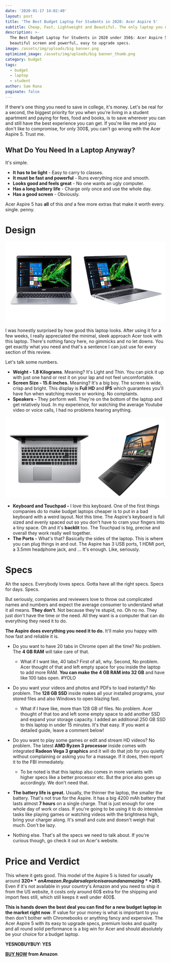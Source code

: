 ```yaml
---
date: '2020-01-17 14:02:40'
layout: post
title: 'The Best Budget Laptop For Students in 2020: Acer Aspire 5'
subtitle: Cheap, Fast, Lightweight and Beautiful. The only laptop you need as a student.
description: >-
  The Best Budget Laptop for Students in 2020 under 350$: Acer Aspire 5 with a
  beautiful screen and powerful, easy to upgrade specs.
image: /assets/img/uploads/big banner.png
optimized_image: /assets/img/uploads/big banner_thumb.png
category: budget
tags:
  - budget
  - laptop
  - student
author: Sam Rana
paginate: false
---
```

If there's one thing you need to save in college, it's money. Let's be real for a second, the biggest priority for you when you're living in a student apartment and paying for fees, food and books, is to save wherever you can and still have the best experience you can get. If you're like me and you don't like to compromise, for only 300$, you can't go wrong with the Acer Aspire 5. Trust me.

## What Do You Need In a Laptop Anyway?

It's simple. 

* **It has to be light** - Easy to carry to classes.
* **It must be fast and powerful** - Runs everything nice and smooth.
* **Looks good and feels great** - No one wants an ugly computer.
* **Has a long battery life** - Charge only once and use the whole day.
* **Has a good screen** - Obviously.

Acer Aspire 5 has **all** of this *and* a few more extras that make it worth every. single. penny. 

# Design

![Photo of the Acer Aspire 5 from the front and side views](/assets/img/uploads/photo.png "Front and Side view")

I was honestly surprised by how good this laptop looks. After using it for a few weeks, I really appreciated the minimal, sleek approach Acer took with this laptop. There's nothing fancy here, no gimmicks and no let downs. You get exactly what you need and that's a sentence I can just use for every section of this review. 

Let's talk some numbers.

* **Weight - 1.8 Kilograms**. Meaning? It's Light and Thin. You can pick it up with just one hand or rest it on your lap and not feel uncomfortable.
* **Screen Size - 15.6 inches.** Meaning? It's a big boy. The screen is wide, crisp and bright. This display is **Full HD** and **IPS** which guarantees you'll have fun when watching movies or working. No complaints.
* **Speakers -** They perform well. They're on the bottom of the laptop and get relatively loud. In my experience, for watching the average Youtube video or voice calls, I had no problems hearing anything.

![Aspire's full sized keyboard and touchpad and side view.](/assets/img/uploads/keyboard.png "Touchpad and keyboard")

* **Keyboard and Touchpad -** I love this keyboard. One of the first things companies do to make budget laptops cheaper is to put in a bad keyboard with a weird layout. Not this time. The Aspire's keyboard is full sized and evenly spaced out so you don't have to cram your fingers into a tiny space. Oh and it's **backlit** too. The Touchpad is big, precise and overall they work really well together.
* **The Ports -** What's that? Basically the sides of the laptop. This is where you can plug things in and out. The Aspire has 3 USB ports, 1 HDMI port, a 3.5mm headphone jack, and ... It's enough. Like, seriously.

# Specs

Ah the specs. Everybody loves specs. Gotta have all the right specs. Specs for days. Specs.

But seriously, companies and reviewers love to throw out complicated names and numbers and expect the average consumer to understand what it all means. **They don't**. Not because they're stupid, no. Oh no no. They just don't have the time or the need. All they want is a computer that can do everything they need it to do. 

**The Aspire does everything you need it to do.** It'll make you happy with how fast and reliable it is. 

* Do you want to have 20 tabs in Chrome open all the time? No problem. The **4 GB RAM** will take care of that.

  * What if I want like, 40 tabs? First of all, why. Second, No problem. Acer thought of that and left empty space for you inside the laptop to add more RAM. **You can make the 4 GB RAM into 32 GB** and have like 100 tabs open. #YOLO
* Do you want your videos and photos and PDFs to load instantly? No problem. The **128 GB SSD** inside makes all your installed programs, your stored files and also Windows to open blazing fast.

  * What if I have like, more than 128 GB of files. No problem. Acer thought of that too and left some empty space to add another SSD and expand your storage capacity. I added an additional 250 GB SSD to this laptop in under 15 minutes. It's that easy. If you want a detailed guide, leave a comment below!
* Do you want to play some games or edit and stream HD videos? No problem. The latest **AMD Ryzen 3 processor** inside comes with integrated **Radeon Vega 3 graphics** and it will do that job for you quietly without complaining or asking you for a massage. If it does, then report it to the FBI immediately. 

  * To be noted is that this laptop also comes in more variants with higher specs like a better processor etc. But the price also goes up accordingly. We don't need that. 
* **The battery life is great.** Usually, the thinner the laptop, the smaller the battery. That's not true for the Aspire. It has a big 4200 mAh battery that lasts almost **7 hours** on a single charge. That is just enough for one whole day of work or class. If you're going to be using it to do intensive tasks like playing games or watching videos with the brightness high, bring your charger along. It's small and cute and doesn't weigh that much. Don't be lazy. 
* Nothing else. That's all the specs we need to talk about. If you're curious though, go check it out on Acer's website.

# Price and Verdict

This where it gets good. This model of the Aspire 5 is listed for usually around **320$** on Amazon. Regular sale price is around an amazing **265$.** Even if it's not available in your country's Amazon and you need to ship it from the US website, it costs only around 60$ extra for the shipping and import fees still, which still keeps it well under 400$. 

**This is hands down the best deal you can find for a new budget laptop in the market right now**. If value for your money is what is important to you then don't bother with Chromebooks or anything fancy and expensive. The Acer Aspire 5 with its easy to upgrade specs, premium looks and quality and all round solid performance is a big win for Acer and should absolutely be your choice for a budget laptop.

**YESNOBUYBUY: YES**

**[BUY NOW](https://amzn.to/30x6NGm) from Amazon**
